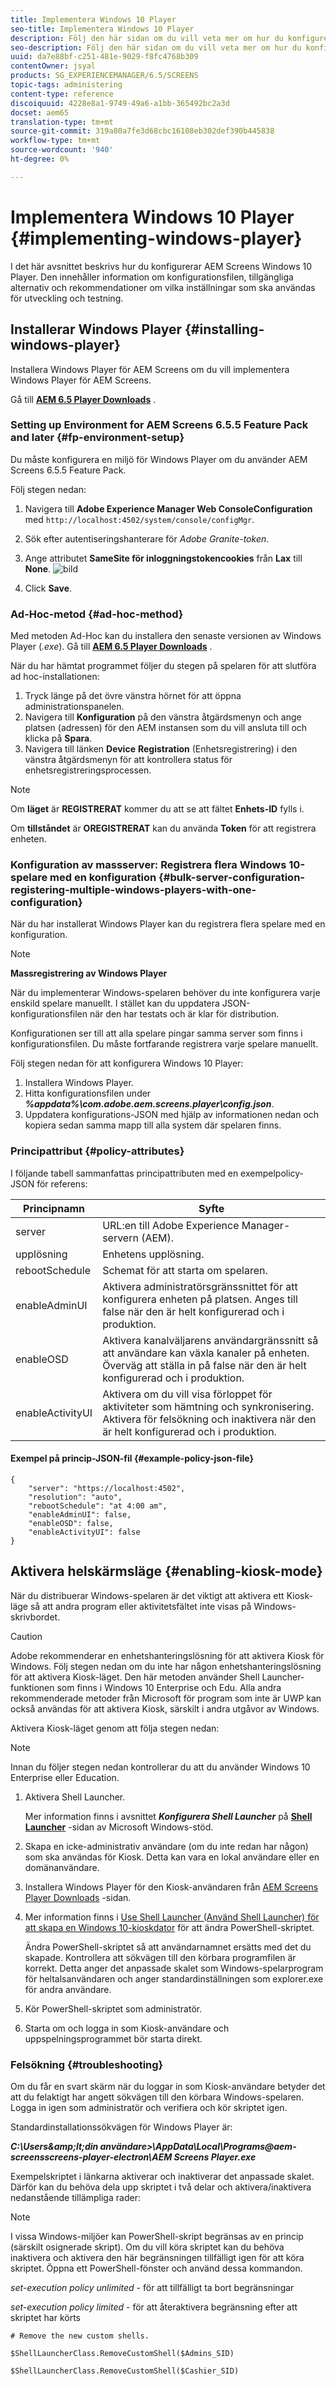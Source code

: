 ```yaml
---
title: Implementera Windows 10 Player
seo-title: Implementera Windows 10 Player
description: Följ den här sidan om du vill veta mer om hur du konfigurerar AEM Screens Windows 10 Player.
seo-description: Följ den här sidan om du vill veta mer om hur du konfigurerar AEM Screens Windows 10 Player.
uuid: da7e88bf-c251-481e-9029-f8fc4768b309
contentOwner: jsyal
products: SG_EXPERIENCEMANAGER/6.5/SCREENS
topic-tags: administering
content-type: reference
discoiquuid: 4228e8a1-9749-49a6-a1bb-365492bc2a3d
docset: aem65
translation-type: tm+mt
source-git-commit: 319a80a7fe3d68cbc16108eb302def390b445838
workflow-type: tm+mt
source-wordcount: '940'
ht-degree: 0%

---
```



# Implementera Windows 10 Player {#implementing-windows-player}

I det här avsnittet beskrivs hur du konfigurerar AEM Screens Windows 10 Player. Den innehåller information om konfigurationsfilen, tillgängliga alternativ och rekommendationer om vilka inställningar som ska användas för utveckling och testning.

## Installerar Windows Player {#installing-windows-player}

Installera Windows Player för AEM Screens om du vill implementera Windows Player för AEM Screens.

Gå till [**AEM 6.5 Player Downloads**](https://download.macromedia.com/screens/) .

### Setting up Environment for AEM Screens 6.5.5 Feature Pack and later {#fp-environment-setup}

Du måste konfigurera en miljö för Windows Player om du använder AEM Screens 6.5.5 Feature Pack.

Följ stegen nedan:

1. Navigera till **Adobe Experience Manager Web ConsoleConfiguration** med `http://localhost:4502/system/console/configMgr`.

1. Sök efter autentiseringshanterare för *Adobe Granite-token*.

1. Ange attributet **SameSite för inloggningstokencookies** från **Lax** till **None**.
   ![bild](/help/user-guide/assets/granite-updates.png)

1. Click **Save**.

### Ad-Hoc-metod {#ad-hoc-method}

Med metoden Ad-Hoc kan du installera den senaste versionen av Windows Player (*.exe*). Gå till [**AEM 6.5 Player Downloads**](https://download.macromedia.com/screens/) .

När du har hämtat programmet följer du stegen på spelaren för att slutföra ad hoc-installationen:

1. Tryck länge på det övre vänstra hörnet för att öppna administrationspanelen.
1. Navigera till **Konfiguration** på den vänstra åtgärdsmenyn och ange platsen (adressen) för den AEM instansen som du vill ansluta till och klicka på **Spara**.
1. Navigera till länken **Device** **Registration** (Enhetsregistrering) i den vänstra åtgärdsmenyn för att kontrollera status för enhetsregistreringsprocessen.

>[!NOTE]
>
>Om **läget** är **REGISTRERAT** kommer du att se att fältet **Enhets-ID** fylls i.
>
>Om **tillståndet** är **OREGISTRERAT** kan du använda **Token** för att registrera enheten.

### Konfiguration av massserver: Registrera flera Windows 10-spelare med en konfiguration {#bulk-server-configuration-registering-multiple-windows-players-with-one-configuration}

När du har installerat Windows Player kan du registrera flera spelare med en konfiguration.

>[!NOTE]
>
>**Massregistrering av Windows Player**
>
>När du implementerar Windows-spelaren behöver du inte konfigurera varje enskild spelare manuellt. I stället kan du uppdatera JSON-konfigurationsfilen när den har testats och är klar för distribution.
>
>Konfigurationen ser till att alla spelare pingar samma server som finns i konfigurationsfilen. Du måste fortfarande registrera varje spelare manuellt.

Följ stegen nedan för att konfigurera Windows 10 Player:

1. Installera Windows Player.
1. Hitta konfigurationsfilen under ***%appdata%\com.adobe.aem.screens.player\config.json***.
1. Uppdatera konfigurations-JSON med hjälp av informationen nedan och kopiera sedan samma mapp till alla system där spelaren finns.

### Principattribut {#policy-attributes}

I följande tabell sammanfattas principattributen med en exempelpolicy-JSON för referens:

| **Principnamn** | **Syfte** |
|---|---|
| server | URL:en till Adobe Experience Manager-servern (AEM). |
| upplösning | Enhetens upplösning. |
| rebootSchedule | Schemat för att starta om spelaren. |
| enableAdminUI | Aktivera administratörsgränssnittet för att konfigurera enheten på platsen. Anges till false när den är helt konfigurerad och i produktion. |
| enableOSD | Aktivera kanalväljarens användargränssnitt så att användare kan växla kanaler på enheten. Överväg att ställa in på false när den är helt konfigurerad och i produktion. |
| enableActivityUI | Aktivera om du vill visa förloppet för aktiviteter som hämtning och synkronisering. Aktivera för felsökning och inaktivera när den är helt konfigurerad och i produktion. |

#### Exempel på princip-JSON-fil {#example-policy-json-file}

```
{
    "server": "https://localhost:4502",
    "resolution": "auto",
    "rebootSchedule": "at 4:00 am",
    "enableAdminUI": false,
    "enableOSD": false,
    "enableActivityUI": false
}
```

## Aktivera helskärmsläge {#enabling-kiosk-mode}

När du distribuerar Windows-spelaren är det viktigt att aktivera ett Kiosk-läge så att andra program eller aktivitetsfältet inte visas på Windows-skrivbordet.

>[!CAUTION]
>
>Adobe rekommenderar en enhetshanteringslösning för att aktivera Kiosk för Windows. Följ stegen nedan om du inte har någon enhetshanteringslösning för att aktivera Kiosk-läget. Den här metoden använder Shell Launcher-funktionen som finns i Windows 10 Enterprise och Edu. Alla andra rekommenderade metoder från Microsoft för program som inte är UWP kan också användas för att aktivera Kiosk, särskilt i andra utgåvor av Windows.

Aktivera Kiosk-läget genom att följa stegen nedan:

>[!NOTE]
>
>Innan du följer stegen nedan kontrollerar du att du använder Windows 10 Enterprise eller Education.

1. Aktivera Shell Launcher.

   Mer information finns i avsnittet ***Konfigurera Shell Launcher*** på **[Shell Launcher](https://docs.microsoft.com/en-us/windows-hardware/customize/enterprise/shell-launcher)** -sidan av Microsoft Windows-stöd.

1. Skapa en icke-administrativ användare (om du inte redan har någon) som ska användas för Kiosk. Detta kan vara en lokal användare eller en domänanvändare.
1. Installera Windows Player för den Kiosk-användaren från [AEM Screens Player Downloads](https://download.macromedia.com/screens/) -sidan.
1. Mer information finns i [Use Shell Launcher (Använd Shell Launcher) för att skapa en Windows 10-kioskdator](https://docs.microsoft.com/en-us/windows/configuration/kiosk-shelllauncher) för att ändra PowerShell-skriptet.

   Ändra PowerShell-skriptet så att användarnamnet ersätts med det du skapade. Kontrollera att sökvägen till den körbara programfilen är korrekt. Detta anger det anpassade skalet som Windows-spelarprogram för heltalsanvändaren och anger standardinställningen som explorer.exe för andra användare.

1. Kör PowerShell-skriptet som administratör.
1. Starta om och logga in som Kiosk-användare och uppspelningsprogrammet bör starta direkt.

### Felsökning {#troubleshooting}

Om du får en svart skärm när du loggar in som Kiosk-användare betyder det att du felaktigt har angett sökvägen till den körbara Windows-spelaren. Logga in igen som administratör och verifiera och kör skriptet igen.

Standardinstallationssökvägen för Windows Player är:

***C:\Users\&amp;lt;din användare>\AppData\Local\Programs\@aem-screensscreens-player-electron\AEM Screens Player.exe***

Exempelskriptet i länkarna aktiverar och inaktiverar det anpassade skalet. Därför kan du behöva dela upp skriptet i två delar och aktivera/inaktivera nedanstående tillämpliga rader:

>[!NOTE]
>
>I vissa Windows-miljöer kan PowerShell-skript begränsas av en princip (särskilt osignerade skript). Om du vill köra skriptet kan du behöva inaktivera och aktivera den här begränsningen tillfälligt igen för att köra skriptet. Öppna ett PowerShell-fönster och använd dessa kommandon.
>
>*set-execution policy unlimited* - för att tillfälligt ta bort begränsningar
>
>*set-execution policy limited* - för att återaktivera begränsning efter att skriptet har körts

```
# Remove the new custom shells.

$ShellLauncherClass.RemoveCustomShell($Admins_SID)

$ShellLauncherClass.RemoveCustomShell($Cashier_SID)
```

